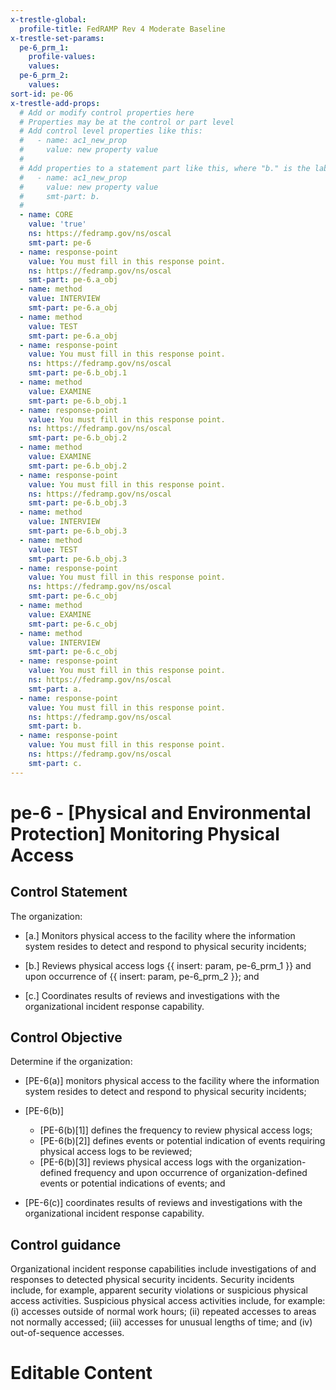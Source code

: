 ```yaml
---
x-trestle-global:
  profile-title: FedRAMP Rev 4 Moderate Baseline
x-trestle-set-params:
  pe-6_prm_1:
    profile-values:
    values:
  pe-6_prm_2:
    values:
sort-id: pe-06
x-trestle-add-props:
  # Add or modify control properties here
  # Properties may be at the control or part level
  # Add control level properties like this:
  #   - name: ac1_new_prop
  #     value: new property value
  #
  # Add properties to a statement part like this, where "b." is the label of the target statement part
  #   - name: ac1_new_prop
  #     value: new property value
  #     smt-part: b.
  #
  - name: CORE
    value: 'true'
    ns: https://fedramp.gov/ns/oscal
    smt-part: pe-6
  - name: response-point
    value: You must fill in this response point.
    ns: https://fedramp.gov/ns/oscal
    smt-part: pe-6.a_obj
  - name: method
    value: INTERVIEW
    smt-part: pe-6.a_obj
  - name: method
    value: TEST
    smt-part: pe-6.a_obj
  - name: response-point
    value: You must fill in this response point.
    ns: https://fedramp.gov/ns/oscal
    smt-part: pe-6.b_obj.1
  - name: method
    value: EXAMINE
    smt-part: pe-6.b_obj.1
  - name: response-point
    value: You must fill in this response point.
    ns: https://fedramp.gov/ns/oscal
    smt-part: pe-6.b_obj.2
  - name: method
    value: EXAMINE
    smt-part: pe-6.b_obj.2
  - name: response-point
    value: You must fill in this response point.
    ns: https://fedramp.gov/ns/oscal
    smt-part: pe-6.b_obj.3
  - name: method
    value: INTERVIEW
    smt-part: pe-6.b_obj.3
  - name: method
    value: TEST
    smt-part: pe-6.b_obj.3
  - name: response-point
    value: You must fill in this response point.
    ns: https://fedramp.gov/ns/oscal
    smt-part: pe-6.c_obj
  - name: method
    value: EXAMINE
    smt-part: pe-6.c_obj
  - name: method
    value: INTERVIEW
    smt-part: pe-6.c_obj
  - name: response-point
    value: You must fill in this response point.
    ns: https://fedramp.gov/ns/oscal
    smt-part: a.
  - name: response-point
    value: You must fill in this response point.
    ns: https://fedramp.gov/ns/oscal
    smt-part: b.
  - name: response-point
    value: You must fill in this response point.
    ns: https://fedramp.gov/ns/oscal
    smt-part: c.
---
```


# pe-6 - \[Physical and Environmental Protection\] Monitoring Physical Access

## Control Statement

The organization:

- \[a.\] Monitors physical access to the facility where the information system resides to detect and respond to physical security incidents;

- \[b.\] Reviews physical access logs {{ insert: param, pe-6_prm_1 }} and upon occurrence of {{ insert: param, pe-6_prm_2 }}; and

- \[c.\] Coordinates results of reviews and investigations with the organizational incident response capability.

## Control Objective

Determine if the organization:

- \[PE-6(a)\] monitors physical access to the facility where the information system resides to detect and respond to physical security incidents;

- \[PE-6(b)\]

  - \[PE-6(b)[1]\] defines the frequency to review physical access logs;
  - \[PE-6(b)[2]\] defines events or potential indication of events requiring physical access logs to be reviewed;
  - \[PE-6(b)[3]\] reviews physical access logs with the organization-defined frequency and upon occurrence of organization-defined events or potential indications of events; and

- \[PE-6(c)\] coordinates results of reviews and investigations with the organizational incident response capability.

## Control guidance

Organizational incident response capabilities include investigations of and responses to detected physical security incidents. Security incidents include, for example, apparent security violations or suspicious physical access activities. Suspicious physical access activities include, for example: (i) accesses outside of normal work hours; (ii) repeated accesses to areas not normally accessed; (iii) accesses for unusual lengths of time; and (iv) out-of-sequence accesses.

# Editable Content

<!-- Make additions and edits below -->
<!-- The above represents the contents of the control as received by the profile, prior to additions. -->
<!-- If the profile makes additions to the control, they will appear below. -->
<!-- The above markdown may not be edited but you may edit the content below, and/or introduce new additions to be made by the profile. -->
<!-- If there is a yaml header at the top, parameter values may be edited. Use --set-parameters to incorporate the changes during assembly. -->
<!-- The content here will then replace what is in the profile for this control, after running profile-assemble. -->
<!-- The added parts in the profile for this control are below.  You may edit them and/or add new ones. -->
<!-- Each addition must have a heading either of the form ## Control my_addition_name -->
<!-- or ## Part a. (where the a. refers to one of the control statement labels.) -->
<!-- "## Control" parts are new parts added after the statement part. -->
<!-- "## Part" parts are new parts added into the top-level statement part with that label. -->
<!-- Subparts may be added with nested hash levels of the form ### My Subpart Name -->
<!-- underneath the parent ## Control or ## Part being added -->
<!-- See https://ibm.github.io/compliance-trestle/tutorials/ssp_profile_catalog_authoring/ssp_profile_catalog_authoring for guidance. -->
